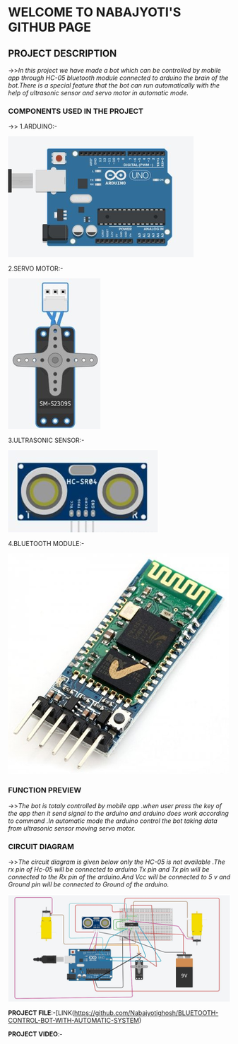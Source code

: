 <h1>WELCOME TO NABAJYOTI'S GITHUB PAGE</h1>

<h2>PROJECT DESCRIPTION</h2>

->>*In this project we have made a bot which can be controlled by
    mobile app through HC-05 bluetooth module connected to arduino
    the brain of the bot.There is a special feature that the bot can run
    automatically with the help of ultrasonic sensor and servo motor in automatic mode.*
  
<h3>COMPONENTS USED IN THE PROJECT</h3>
  
  ->>
   1.ARDUINO:-
    
   ![ard](/photo/23.JPG)

   2.SERVO MOTOR:-
   
   ![se](/photo/25.jpg)
   
   3.ULTRASONIC SENSOR:-
   
   ![ur](/photo/29.JPG)
   
   4.BLUETOOTH MODULE:-
   
   ![br](/photo/28.jpg)
   
<h3>FUNCTION PREVIEW</h3>

   ->>*The bot is totaly controlled by mobile app .when user press the key of the app then
       it send signal to the arduino and arduino does work according to command .In automatic mode
       the arduino control the bot taking data from ultrasonic sensor moving servo motor.*
       
<h3>CIRCUIT DIAGRAM</h3>

   ->>*The circuit diagram is given below only the HC-05 is not available .The rx pin of Hc-05 will be
    connected to arduino Tx pin and Tx pin will be connected to the Rx pin of the arduino.And Vcc will be connected to
    5 v and Ground pin will be connected to Ground of the arduino.*
    
   
   ![ci](/photo/final_auto.JPG)
 
 **PROJECT FILE**:-[LINK(https://github.com/Nabajyotighosh/BLUETOOTH-CONTROL-BOT-WITH-AUTOMATIC-SYSTEM)
 
 **PROJECT VIDEO**:-
 
